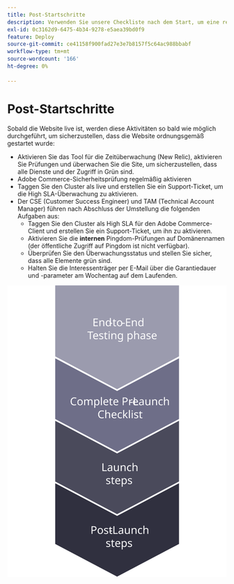 ```yaml
---
title: Post-Startschritte
description: Verwenden Sie unsere Checkliste nach dem Start, um eine reibungslose Implementierung der Adobe Commerce-Site sicherzustellen.
exl-id: 0c3162d9-6475-4b34-9278-e5aea39bd0f9
feature: Deploy
source-git-commit: ce41158f900fad27e3e7b8157f5c64ac988bbabf
workflow-type: tm+mt
source-wordcount: '166'
ht-degree: 0%

---
```


# Post-Startschritte

Sobald die Website live ist, werden diese Aktivitäten so bald wie möglich durchgeführt, um sicherzustellen, dass die Website ordnungsgemäß gestartet wurde:

- Aktivieren Sie das Tool für die Zeitüberwachung (New Relic), aktivieren Sie Prüfungen und überwachen Sie die Site, um sicherzustellen, dass alle Dienste und der Zugriff in Grün sind.
- Adobe Commerce-Sicherheitsprüfung regelmäßig aktivieren
- Taggen Sie den Cluster als live und erstellen Sie ein Support-Ticket, um die High SLA-Überwachung zu aktivieren.
- Der CSE (Customer Success Engineer) und TAM (Technical Account Manager) führen nach Abschluss der Umstellung die folgenden Aufgaben aus:
   - Taggen Sie den Cluster als High SLA für den Adobe Commerce-Client und erstellen Sie ein Support-Ticket, um ihn zu aktivieren.
   - Aktivieren Sie die **internen** Pingdom-Prüfungen auf Domänennamen (der öffentliche Zugriff auf Pingdom ist nicht verfügbar).
   - Überprüfen Sie den Überwachungsstatus und stellen Sie sicher, dass alle Elemente grün sind.
   - Halten Sie die Interessenträger per E-Mail über die Garantiedauer und -parameter am Wochentag auf dem Laufenden.

![Abbildung der Phase 4 des Startvorgangs](../../assets/playbooks/launch-steps-4.svg)
